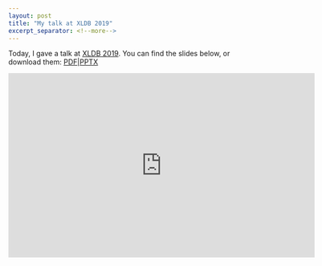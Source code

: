 ```yaml
---
layout: post
title: "My talk at XLDB 2019"
excerpt_separator: <!--more-->
---
```


Today, I gave a talk at [XLDB 2019](https://conf.slac.stanford.edu/xldb2019/).
You can find the slides below, or download them: [PDF]|[PPTX]

<!--more-->

<iframe src="https://onedrive.live.com/embed?cid=5801726772BFC3DA&amp;resid=5801726772BFC3DA%21356182&amp;authkey=AMu1I3uFCxgCQb4&amp;em=2&amp;wdAr=1.7777777777777777" width="610px" height="367px" frameborder="0">This is an embedded <a target="_blank" href="https://office.com">Microsoft Office</a> presentation, powered by <a target="_blank" href="https://office.com/webapps">Office Online</a>.</iframe>


[PDF]: https://1drv.ms/b/s!AtrDv3JncgFYld5YhcaM1smHRtsTog
[PPTX]: https://1drv.ms/p/s!AtrDv3JncgFYld5WfXuUMgNM2gyupw
